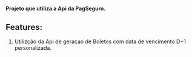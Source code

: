#### Projeto que utiliza a Api da PagSeguro.

## Features:

1.  Utilizção da Api de geraçao de Boletos com data de vencimento D+1 personalizada.
